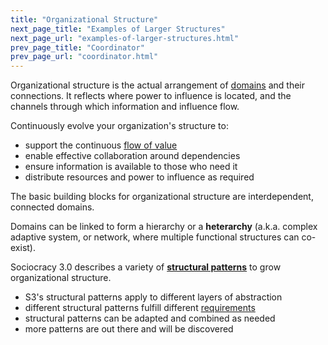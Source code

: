 ```yaml
---
title: "Organizational Structure"
next_page_title: "Examples of Larger Structures"
next_page_url: "examples-of-larger-structures.html"
prev_page_title: "Coordinator"
prev_page_url: "coordinator.html"
---
```



Organizational structure is the actual arrangement of <a href="glossary.html#entry-domain" class="glossary-tooltip" data-toggle="tooltip" title="Domain: A distinct area of responsibility and authority within an organization.">domains</a> and their connections. It reflects where power to influence is located, and the channels through which information and influence flow.

Continuously evolve your organization's structure to:

-   support the continuous <a href="glossary.html#entry-flow-of-value" class="glossary-tooltip" data-toggle="tooltip" title="Flow of Value: Deliverables traveling through an organization towards customers or other stakeholders.">flow of value</a>
-   enable effective collaboration around dependencies
-   ensure information is available to those who need it
-   distribute resources and power to influence as required

The basic building blocks for organizational structure are interdependent, connected domains.

Domains can be linked to form a hierarchy or a **heterarchy** (a.k.a. complex adaptive system, or network, where multiple functional structures can co-exist).

Sociocracy 3.0 describes a variety of [**structural patterns**](building-organizations.html) to grow organizational structure.

-   S3's structural patterns apply to different layers of abstraction
-   different structural patterns fulfill different <a href="glossary.html#entry-requirement" class="glossary-tooltip" data-toggle="tooltip" title="Requirement: A need or desire considered necessary to fulfill to respond to an organizational driver, adequately or as a suitable incremental next step.">requirements</a>
-   structural patterns can be adapted and combined as needed
-   more patterns are out there and will be discovered
